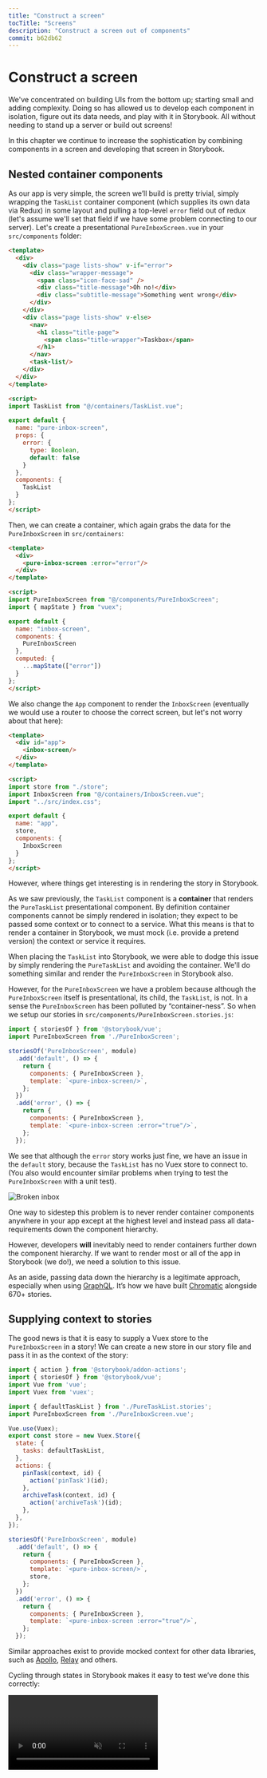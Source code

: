 ```yaml
---
title: "Construct a screen"
tocTitle: "Screens"
description: "Construct a screen out of components"
commit: b62db62
---
```


# Construct a screen

We've concentrated on building UIs from the bottom up; starting small and adding complexity. Doing so has allowed us to develop each component in isolation, figure out its data needs, and play with it in Storybook. All without needing to stand up a server or build out screens!

In this chapter we continue to increase the sophistication by combining components in a screen and developing that screen in Storybook.

## Nested container components

As our app is very simple, the screen we’ll build is pretty trivial, simply wrapping the `TaskList` container component (which supplies its own data via Redux) in some layout and pulling a top-level `error` field out of redux (let's assume we'll set that field if we have some problem connecting to our server). Let's create a presentational `PureInboxScreen.vue` in your `src/components` folder:

```html
<template>
  <div>
    <div class="page lists-show" v-if="error">
      <div class="wrapper-message">
        <span class="icon-face-sad" />
        <div class="title-message">Oh no!</div>
        <div class="subtitle-message">Something went wrong</div>
      </div>
    </div>
    <div class="page lists-show" v-else>
      <nav>
        <h1 class="title-page">
          <span class="title-wrapper">Taskbox</span>
        </h1>
      </nav>
      <task-list/>
    </div>
  </div>
</template>

<script>
import TaskList from "@/containers/TaskList.vue";

export default {
  name: "pure-inbox-screen",
  props: {
    error: {
      type: Boolean,
      default: false
    }
  },
  components: {
    TaskList
  }
};
</script>
```

Then, we can create a container, which again grabs the data for the `PureInboxScreen` in `src/containers`:

```html
<template>
  <div>
    <pure-inbox-screen :error="error"/>
  </div>
</template>

<script>
import PureInboxScreen from "@/components/PureInboxScreen";
import { mapState } from "vuex";

export default {
  name: "inbox-screen",
  components: {
    PureInboxScreen
  },
  computed: {
    ...mapState(["error"])
  }
};
</script>
```

We also change the `App` component to render the `InboxScreen` (eventually we would use a router to choose the correct screen, but let's not worry about that here):

```html
<template>
  <div id="app">
    <inbox-screen/>
  </div>
</template>

<script>
import store from "./store";
import InboxScreen from "@/containers/InboxScreen.vue";
import "../src/index.css";

export default {
  name: "app",
  store,
  components: {
    InboxScreen
  }
};
</script>
```

However, where things get interesting is in rendering the story in Storybook.

As we saw previously, the `TaskList` component is a **container** that renders the `PureTaskList` presentational component. By definition container components cannot be simply rendered in isolation; they expect to be passed some context or to connect to a service. What this means is that to render a container in Storybook, we must mock (i.e. provide a pretend version) the context or service it requires.

When placing the `TaskList` into Storybook, we were able to dodge this issue by simply rendering the `PureTaskList` and avoiding the container. We'll do something similar and render the `PureInboxScreen` in Storybook also.

However, for the `PureInboxScreen` we have a problem because although the `PureInboxScreen` itself is presentational, its child, the `TaskList`, is not. In a sense the `PureInboxScreen` has been polluted by “container-ness”. So when we setup our stories in `src/components/PureInboxScreen.stories.js`:

```javascript
import { storiesOf } from '@storybook/vue';
import PureInboxScreen from './PureInboxScreen';

storiesOf('PureInboxScreen', module)
  .add('default', () => {
    return {
      components: { PureInboxScreen },
      template: `<pure-inbox-screen/>`,
    };
  })
  .add('error', () => {
    return {
      components: { PureInboxScreen },
      template: `<pure-inbox-screen :error="true"/>`,
    };
  });
```

We see that although the `error` story works just fine, we have an issue in the `default` story, because the `TaskList` has no Vuex store to connect to. (You also would encounter similar problems when trying to test the `PureInboxScreen` with a unit test).

![Broken inbox](/broken-inboxscreen-vue.png)

One way to sidestep this problem is to never render container components anywhere in your app except at the highest level and instead pass all data-requirements down the component hierarchy.

However, developers **will** inevitably need to render containers further down the component hierarchy. If we want to render most or all of the app in Storybook (we do!), we need a solution to this issue.

<div class="aside">
As an aside, passing data down the hierarchy is a legitimate approach, especially when using <a href="http://graphql.org/">GraphQL</a>. It’s how we have built <a href="https://chromaticqa.com">Chromatic</a> alongside 670+ stories.
</div>

## Supplying context to stories

The good news is that it is easy to supply a Vuex store to the `PureInboxScreen` in a story! We can create a new store in our story file and pass it in as the context of the story:

```javascript
import { action } from '@storybook/addon-actions';
import { storiesOf } from '@storybook/vue';
import Vue from 'vue';
import Vuex from 'vuex';

import { defaultTaskList } from './PureTaskList.stories';
import PureInboxScreen from './PureInboxScreen.vue';

Vue.use(Vuex);
export const store = new Vuex.Store({
  state: {
    tasks: defaultTaskList,
  },
  actions: {
    pinTask(context, id) {
      action('pinTask')(id);
    },
    archiveTask(context, id) {
      action('archiveTask')(id);
    },
  },
});

storiesOf('PureInboxScreen', module)
  .add('default', () => {
    return {
      components: { PureInboxScreen },
      template: `<pure-inbox-screen/>`,
      store,
    };
  })
  .add('error', () => {
    return {
      components: { PureInboxScreen },
      template: `<pure-inbox-screen :error="true"/>`,
    };
  });
```

Similar approaches exist to provide mocked context for other data libraries, such as [Apollo](https://www.npmjs.com/package/apollo-storybook-decorator), [Relay](https://github.com/orta/react-storybooks-relay-container) and others.

Cycling through states in Storybook makes it easy to test we’ve done this correctly:

<video autoPlay muted playsInline loop >

  <source
    src="/finished-inboxscreen-states.mp4"
    type="video/mp4"
  />
</video>

## Component-Driven Development

We started from the bottom with `Task`, then progressed to `TaskList`, now we’re here with a whole screen UI. Our `InboxScreen` accommodates a nested container component and includes accompanying stories.

<video autoPlay muted playsInline loop style="width:480px; height:auto; margin: 0 auto;">
  <source
    src="/component-driven-development-optimized.mp4"
    type="video/mp4"
  />
</video>

[**Component-Driven Development**](https://blog.hichroma.com/component-driven-development-ce1109d56c8e) allows you to gradually expand complexity as you move up the component hierarchy. Among the benefits are a more focused development process and increased coverage of all possible UI permutations. In short, CDD helps you build higher-quality and more complex user interfaces.

We’re not done yet - the job doesn't end when the UI is built. We also need to ensure that it remains durable over time.
